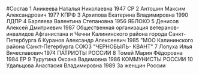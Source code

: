 #Состав
1 Аникеева Наталья Николаевна 1947 СР
2 Антошин Максим Александрович 1977 КПРФ
3 Архипова Екатерина Владимировна 1990 ЛДПР
4 Барляева Валентина Степановна 1956 ЯБЛОКО
5 Денисов Алексей Дмитриевич 1987 Общественная организация ветеранов-инвалидов Афганистана и Чечни Калининского района города Санкт-Петербурга
6 Куранов Александр Алексеевич 1985 \"МОО Калининского района Санкт-Петербурга СОЮЗ \"ЧЕРНОБЫЛЬ- КВАНТ\"
7 Лопуха Илья Вячеславович 1974 ПАТРИОТЫ РОССИИ
8 Томей Мария Фёдоровна 1984 ЕР
9 Турутина Оксана Вадимовна 1986 КОММУНИСТЫ РОССИИ
10 Удальцова Анастасия Владимировна 1989 За женщин России
